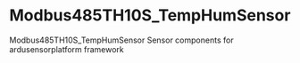 # Modbus485TH10S_TempHumSensor
Modbus485TH10S_TempHumSensor Sensor components for ardusensorplatform framework
